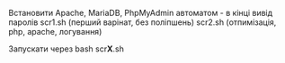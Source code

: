 Встановити Apache, MariaDB, PhpMyAdmin автоматом - в кінці вивід паролів
scr1.sh (перший варінат, без поліпшень)
scr2.sh (отпимізація, php, apache, логування)

Запускати через bash scr**X**.sh
